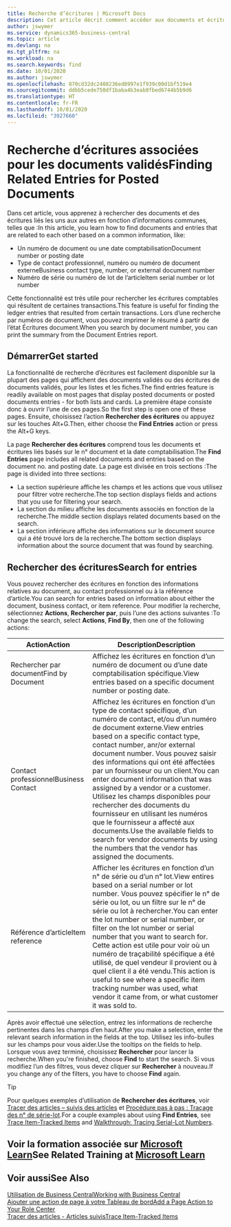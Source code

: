 ```yaml
---
title: Recherche d’écritures | Microsoft Docs
description: Cet article décrit comment accéder aux documents et écritures liés
author: jswymer
ms.service: dynamics365-business-central
ms.topic: article
ms.devlang: na
ms.tgt_pltfrm: na
ms.workload: na
ms.search.keywords: find
ms.date: 10/01/2020
ms.author: jswymer
ms.openlocfilehash: 870cd32dc2408236ed8997e1f939c00d1bf519e4
ms.sourcegitcommit: ddbb5cede750df1baba4b3eab8fbed6744b5b9d6
ms.translationtype: HT
ms.contentlocale: fr-FR
ms.lasthandoff: 10/01/2020
ms.locfileid: "3927660"
---
```

# <a name="finding-related-entries-for-posted-documents"></a><span data-ttu-id="add9d-103">Recherche d’écritures associées pour les documents validés</span><span class="sxs-lookup"><span data-stu-id="add9d-103">Finding Related Entries for Posted Documents</span></span> 

<span data-ttu-id="add9d-104">Dans cet article, vous apprenez à rechercher des documents et des écritures liés les uns aux autres en fonction d’informations communes, telles que :</span><span class="sxs-lookup"><span data-stu-id="add9d-104">In this article, you learn how to find documents and entries that are related to each other based on a common information, like:</span></span>

- <span data-ttu-id="add9d-105">Un numéro de document ou une date comptabilisation</span><span class="sxs-lookup"><span data-stu-id="add9d-105">Document number or posting date</span></span>
- <span data-ttu-id="add9d-106">Type de contact professionnel, numéro ou numéro de document externe</span><span class="sxs-lookup"><span data-stu-id="add9d-106">Business contact type, number, or external document number</span></span>
- <span data-ttu-id="add9d-107">Numéro de série ou numéro de lot de l’article</span><span class="sxs-lookup"><span data-stu-id="add9d-107">Item serial number or lot number</span></span>

<span data-ttu-id="add9d-108">Cette fonctionnalité est très utile pour rechercher les écritures comptables qui résultent de certaines transactions.</span><span class="sxs-lookup"><span data-stu-id="add9d-108">This feature is useful for finding the ledger entries that resulted from certain transactions.</span></span> <span data-ttu-id="add9d-109">Lors d’une recherche par numéros de document, vous pouvez imprimer le résumé à partir de l’état Écritures document.</span><span class="sxs-lookup"><span data-stu-id="add9d-109">When you search by document number, you can print the summary from the Document Entries report.</span></span>

## <a name="get-started"></a><span data-ttu-id="add9d-110">Démarrer</span><span class="sxs-lookup"><span data-stu-id="add9d-110">Get started</span></span>

<span data-ttu-id="add9d-111">La fonctionnalité de recherche d’écritures est facilement disponible sur la plupart des pages qui affichent des documents validés ou des écritures de documents validés, pour les listes et les fiches.</span><span class="sxs-lookup"><span data-stu-id="add9d-111">The find entries feature is readily available on most pages that display posted documents or posted documents entries - for both lists and cards.</span></span> <span data-ttu-id="add9d-112">La première étape consiste donc à ouvrir l’une de ces pages.</span><span class="sxs-lookup"><span data-stu-id="add9d-112">So the first step is open one of these pages.</span></span> <span data-ttu-id="add9d-113">Ensuite, choisissez l’action **Rechercher des écritures** ou appuyez sur les touches Alt+G.</span><span class="sxs-lookup"><span data-stu-id="add9d-113">Then, either choose the **Find Entries** action or press the Alt+G keys.</span></span>

<span data-ttu-id="add9d-114">La page **Rechercher des écritures** comprend tous les documents et écritures liés basés sur le n° document et la date comptabilisation.</span><span class="sxs-lookup"><span data-stu-id="add9d-114">The **Find Entries** page  includes all related documents and entries based on the document no. and posting date.</span></span> <span data-ttu-id="add9d-115">La page est divisée en trois sections :</span><span class="sxs-lookup"><span data-stu-id="add9d-115">The page is divided into three sections:</span></span>

- <span data-ttu-id="add9d-116">La section supérieure affiche les champs et les actions que vous utilisez pour filtrer votre recherche.</span><span class="sxs-lookup"><span data-stu-id="add9d-116">The top section displays fields and actions that you use for filtering your search.</span></span>
- <span data-ttu-id="add9d-117">La section du milieu affiche les documents associés en fonction de la recherche.</span><span class="sxs-lookup"><span data-stu-id="add9d-117">The middle section displays related documents based on the search.</span></span>
- <span data-ttu-id="add9d-118">La section inférieure affiche des informations sur le document source qui a été trouvé lors de la recherche.</span><span class="sxs-lookup"><span data-stu-id="add9d-118">The bottom section displays information about the source document that was found by searching.</span></span>


<!--
 There are two ways to open this page:

- Choose the ![Lightbulb that opens the Tell Me feature](media/ui-search/search_small.png "Tell me what you want to do") icon, enter **Find Entries**, and then choose the related link.

    With this way, the **Find Entries** page might be empty, and you'll have to start searching for entries from scratch.
    
- Open a page that displays posted documents or posted documents entries, either a list or a card. Then, locate and select the **Find Entries** action.

    With this way, the **Find Entries**, page will include all related documents and entries based on the document no. and posting date.


    > [!TIP]
    > If you are on a page that has the **Find Entries** action, press crtl+G to open the **Find Entries** page directly. 
-->

## <a name="search-for-entries"></a><span data-ttu-id="add9d-119">Rechercher des écritures</span><span class="sxs-lookup"><span data-stu-id="add9d-119">Search for entries</span></span>

<span data-ttu-id="add9d-120">Vous pouvez rechercher des écritures en fonction des informations relatives au document, au contact professionnel ou à la référence d’article.</span><span class="sxs-lookup"><span data-stu-id="add9d-120">You can search for entries based on information about either the document, business contact, or item reference.</span></span> <span data-ttu-id="add9d-121">Pour modifier la recherche, sélectionnez **Actions**, **Rechercher par**, puis l’une des actions suivantes :</span><span class="sxs-lookup"><span data-stu-id="add9d-121">To change the search, select **Actions**, **Find By**, then one of the following actions:</span></span>

|<span data-ttu-id="add9d-122">Action</span><span class="sxs-lookup"><span data-stu-id="add9d-122">Action</span></span>|<span data-ttu-id="add9d-123">Description</span><span class="sxs-lookup"><span data-stu-id="add9d-123">Description</span></span>|
|------|-----------|
|<span data-ttu-id="add9d-124">Rechercher par document</span><span class="sxs-lookup"><span data-stu-id="add9d-124">Find by Document</span></span>|<span data-ttu-id="add9d-125">Affichez les écritures en fonction d’un numéro de document ou d’une date comptabilisation spécifique.</span><span class="sxs-lookup"><span data-stu-id="add9d-125">View entries based on a specific document number or posting date.</span></span>|
|<span data-ttu-id="add9d-126">Contact professionnel</span><span class="sxs-lookup"><span data-stu-id="add9d-126">Business Contact</span></span> |<span data-ttu-id="add9d-127">Affichez les écritures en fonction d’un type de contact spécifique, d’un numéro de contact, et/ou d’un numéro de document externe.</span><span class="sxs-lookup"><span data-stu-id="add9d-127">View entries based on a specific contact type, contact number, anr/or external document number.</span></span> <span data-ttu-id="add9d-128">Vous pouvez saisir des informations qui ont été affectées par un fournisseur ou un client.</span><span class="sxs-lookup"><span data-stu-id="add9d-128">You can enter document information that was assigned by a vendor or a customer.</span></span> <span data-ttu-id="add9d-129">Utilisez les champs disponibles pour rechercher des documents du fournisseur en utilisant les numéros que le fournisseur a affecté aux documents.</span><span class="sxs-lookup"><span data-stu-id="add9d-129">Use the available fields to search for vendor documents by using the numbers that the vendor has assigned the documents.</span></span>|
|<span data-ttu-id="add9d-130">Référence d’article</span><span class="sxs-lookup"><span data-stu-id="add9d-130">Item reference</span></span>|<span data-ttu-id="add9d-131">Afficher les écritures en fonction d’un n° de série ou d’un n° lot.</span><span class="sxs-lookup"><span data-stu-id="add9d-131">View entires based on a serial number or lot number.</span></span> <span data-ttu-id="add9d-132">Vous pouvez spécifier le n° de série ou lot, ou un filtre sur le n° de série ou lot à rechercher.</span><span class="sxs-lookup"><span data-stu-id="add9d-132">You can enter the lot number or serial number, or filter on the lot number or serial number that you want to search for.</span></span> <span data-ttu-id="add9d-133">Cette action est utile pour voir où un numéro de traçabilité spécifique a été utilisé, de quel vendeur il provient ou à quel client il a été vendu.</span><span class="sxs-lookup"><span data-stu-id="add9d-133">This action is useful to see where a specific item tracking number was used, what vendor it came from, or what customer it was sold to.</span></span>|

<span data-ttu-id="add9d-134">Après avoir effectué une sélection, entrez les informations de recherche pertinentes dans les champs d’en haut.</span><span class="sxs-lookup"><span data-stu-id="add9d-134">After you make a selection, enter the relevant search information in the fields at the top.</span></span> <span data-ttu-id="add9d-135">Utilisez les info-bulles sur les champs pour vous aider.</span><span class="sxs-lookup"><span data-stu-id="add9d-135">Use the tooltips on the fields to help.</span></span> <span data-ttu-id="add9d-136">Lorsque vous avez terminé, choisissez **Rechercher** pour lancer la recherche.</span><span class="sxs-lookup"><span data-stu-id="add9d-136">When you're finished, choose **Find** to start the search.</span></span> <span data-ttu-id="add9d-137">Si vous modifiez l’un des filtres, vous devez cliquer sur **Rechercher** à nouveau.</span><span class="sxs-lookup"><span data-stu-id="add9d-137">If you change any of the filters, you have to choose **Find** again.</span></span>

> [!TIP]
> <span data-ttu-id="add9d-138">Pour quelques exemples d’utilisation de **Rechercher des écritures**, voir [Tracer des articles – suivis des articles](inventory-how-to-trace-item-tracked-items.md) et [Procédure pas à pas : Traçage des n° de série-lot](walkthrough-tracing-serial-lot-numbers.md).</span><span class="sxs-lookup"><span data-stu-id="add9d-138">For a couple examples about using **Find Entries**, see [Trace Item-Tracked Items](inventory-how-to-trace-item-tracked-items.md) and [Walkthrough: Tracing Serial-Lot Numbers](walkthrough-tracing-serial-lot-numbers.md).</span></span>

## <a name="see-related-training-at-microsoft-learn"></a><span data-ttu-id="add9d-139">Voir la formation associée sur [Microsoft Learn](/learn/modules/user-interface-dynamics-365-business-central/index)</span><span class="sxs-lookup"><span data-stu-id="add9d-139">See Related Training at [Microsoft Learn](/learn/modules/user-interface-dynamics-365-business-central/index)</span></span>

## <a name="see-also"></a><span data-ttu-id="add9d-140">Voir aussi</span><span class="sxs-lookup"><span data-stu-id="add9d-140">See Also</span></span>

[<span data-ttu-id="add9d-141">Utilisation de Business Central</span><span class="sxs-lookup"><span data-stu-id="add9d-141">Working with Business Central</span></span>](ui-work-product.md)  
[<span data-ttu-id="add9d-142">Ajouter une action de page à votre Tableau de bord</span><span class="sxs-lookup"><span data-stu-id="add9d-142">Add a Page Action to Your Role Center</span></span>](ui-bookmarks.md)  
[<span data-ttu-id="add9d-143">Tracer des articles - Articles suivis</span><span class="sxs-lookup"><span data-stu-id="add9d-143">Trace Item-Tracked Items</span></span>](inventory-how-to-trace-item-tracked-items.md)  
